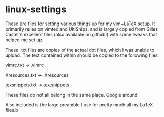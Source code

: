 # linux-settings

These are files for setting various things up for my vim+LaTeX setup. It primarily relies on vimtex and UltiSnips, and is largely copied from Gilles Castel's excellent files (also available on github!) with some tweaks that helped me set up.

These .txt files are copies of the actual dot files, which I was unable to upload. The text contained within should be copied to the following files:

vimrc.txt -> .vimrc

Xresources.txt -> .Xresources

texsnippets.txt -> tex.snippets

These files do not all belong in the same place. Google around!

Also included is the large preamble I use for pretty much all my LaTeX files.b
